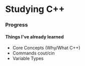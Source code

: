 # Studying C++

### Progress

#### Things I've already learned

- Core Concepts (Why/What C++)
- Commands cout/cin
- Variable Types
